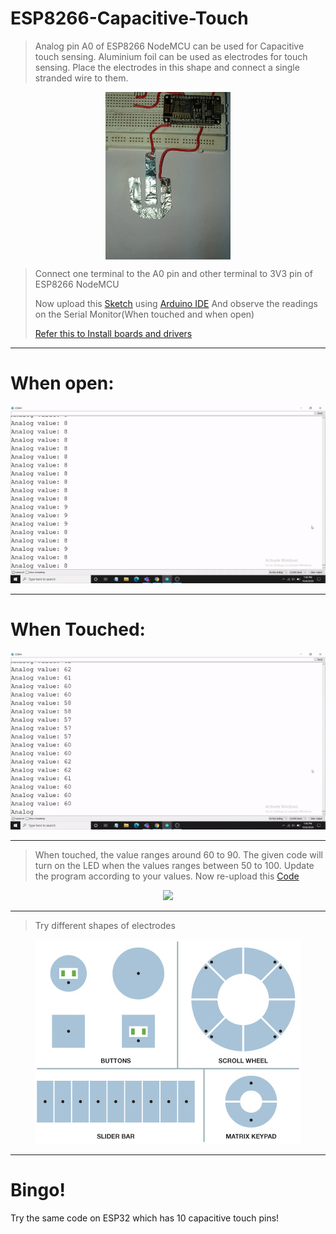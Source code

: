 # ESP8266-Capacitive-Touch
>Analog pin A0 of ESP8266 NodeMCU can be used for Capacitive touch sensing.
>Aluminium foil can be used as electrodes for touch sensing.
>Place the electrodes in this shape and connect a single stranded wire to them.

<p align="center">
<img align="center" width="200" height="268" src="https://github.com/Manasmw01/ESP8266-Capacitive-Touch/blob/main/Electrodes.jpeg">
</p>

>Connect one terminal to the A0 pin and other terminal to 3V3 pin of ESP8266 NodeMCU
>
>Now upload this 
>[Sketch](https://github.com/Manasmw01/ESP8266-Capacitive-Touch/blob/main/Analog%20Readings.ino)
>using 
>[Arduino IDE](https://www.arduino.cc/en/Main/Software)
>And observe the readings on the Serial Monitor(When touched and when open)
>
>[Refer this to Install boards and drivers](https://www.instructables.com/Get-Started-With-NodeMCU/)

* * *
# When open:
>
<p align="center">
  <img src="https://github.com/Manasmw01/ESP8266-Capacitive-Touch/blob/main/Open.gif">
</p>

 * * *
 # When Touched:
 >
<p align="center">
  <img src="https://github.com/Manasmw01/ESP8266-Capacitive-Touch/blob/main/Touched.gif">
</p>

* * * 

>When touched, the value ranges around 60 to 90.
>The given code will turn on the LED when the values ranges between 50 to 100.
>Update the program according to your values.
>Now re-upload this 
>[Code](https://github.com/Manasmw01/ESP8266-Capacitive-Touch/blob/main/Touch_Sensor_with_LED.ino)
>

<p align="center">
  <img src="https://github.com/Manasmw01/ESP8266-Capacitive-Touch/blob/main/Touch_Sensor_LED.gif">
</p>

* * * 

>Try different shapes of electrodes
>

<p align="center">
  <img src="https://github.com/Manasmw01/ESP8266-Capacitive-Touch/blob/main/Shapes.jpg">
</p>

* * *
# Bingo!
Try the same code on ESP32 which has 10 capacitive touch pins!
